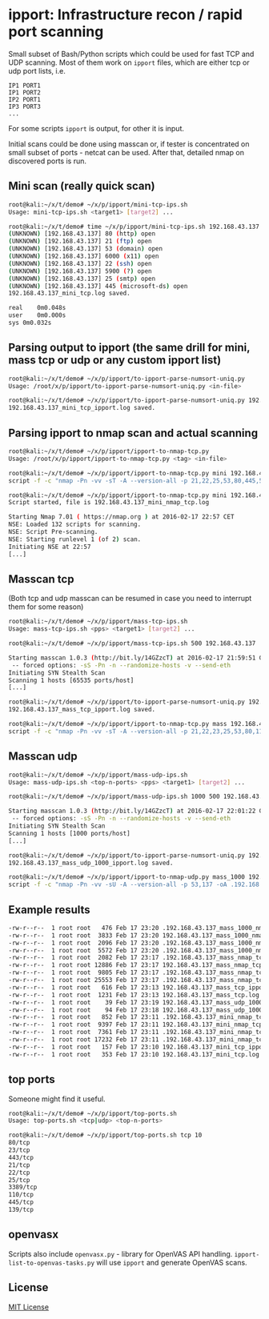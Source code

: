 # ipport: Infrastructure recon / rapid port scanning

Small subset of Bash/Python scripts which could be used for fast TCP and UDP scanning.
Most of them work on `ipport` files, which are either tcp or udp port lists, i.e.
```
IP1 PORT1
IP1 PORT2
IP2 PORT1
IP3 PORT3
...
```
For some scripts `ipport` is output, for other it is input.

Initial scans could be done using masscan or, if tester is concentrated on small subset of ports - netcat can be used. After that, detailed nmap on discovered ports is run.

## Mini scan (really quick scan)

```sh
root@kali:~/x/t/demo# ~/x/p/ipport/mini-tcp-ips.sh 
Usage: mini-tcp-ips.sh <target1> [target2] ...
```
```sh
root@kali:~/x/t/demo# time ~/x/p/ipport/mini-tcp-ips.sh 192.168.43.137
(UNKNOWN) [192.168.43.137] 80 (http) open
(UNKNOWN) [192.168.43.137] 21 (ftp) open
(UNKNOWN) [192.168.43.137] 53 (domain) open
(UNKNOWN) [192.168.43.137] 6000 (x11) open
(UNKNOWN) [192.168.43.137] 22 (ssh) open
(UNKNOWN) [192.168.43.137] 5900 (?) open
(UNKNOWN) [192.168.43.137] 25 (smtp) open
(UNKNOWN) [192.168.43.137] 445 (microsoft-ds) open
192.168.43.137_mini_tcp.log saved.

real	0m0.048s
user	0m0.000s
sys	0m0.032s
```

## Parsing output to ipport (the same drill for mini, mass tcp or udp or any custom ipport list)

```sh
root@kali:~/x/t/demo# ~/x/p/ipport/to-ipport-parse-numsort-uniq.py
Usage: /root/x/p/ipport/to-ipport-parse-numsort-uniq.py <in-file>
```
```sh
root@kali:~/x/t/demo# ~/x/p/ipport/to-ipport-parse-numsort-uniq.py 192.168.43.137_mini_tcp.log 
192.168.43.137_mini_tcp_ipport.log saved.
```

## Parsing ipport to nmap scan and actual scanning

```sh
root@kali:~/x/t/demo# ~/x/p/ipport/ipport-to-nmap-tcp.py 
Usage: /root/x/p/ipport/ipport-to-nmap-tcp.py <tag> <in-file>
```
```sh
root@kali:~/x/t/demo# ~/x/p/ipport/ipport-to-nmap-tcp.py mini 192.168.43.137_mini_tcp_ipport.log 
script -f -c "nmap -Pn -vv -sT -A --version-all -p 21,22,25,53,80,445,5900,6000 -oA .192.168.43.137_mini_nmap_tcp 192.168.43.137" 192.168.43.137_mini_nmap_tcp.log
```
```sh
root@kali:~/x/t/demo# ~/x/p/ipport/ipport-to-nmap-tcp.py mini 192.168.43.137_mini_tcp_ipport.log | bash
Script started, file is 192.168.43.137_mini_nmap_tcp.log

Starting Nmap 7.01 ( https://nmap.org ) at 2016-02-17 22:57 CET
NSE: Loaded 132 scripts for scanning.
NSE: Script Pre-scanning.
NSE: Starting runlevel 1 (of 2) scan.
Initiating NSE at 22:57
[...]
```

## Masscan tcp

(Both tcp and udp masscan can be resumed in case you need to interrupt them for some reason)

```sh
root@kali:~/x/t/demo# ~/x/p/ipport/mass-tcp-ips.sh 
Usage: mass-tcp-ips.sh <pps> <target1> [target2] ...
```
```sh
root@kali:~/x/t/demo# ~/x/p/ipport/mass-tcp-ips.sh 500 192.168.43.137

Starting masscan 1.0.3 (http://bit.ly/14GZzcT) at 2016-02-17 21:59:51 GMT
 -- forced options: -sS -Pn -n --randomize-hosts -v --send-eth
Initiating SYN Stealth Scan
Scanning 1 hosts [65535 ports/host]
[...]
```
```sh
root@kali:~/x/t/demo# ~/x/p/ipport/to-ipport-parse-numsort-uniq.py 192.168.43.137_mass_tcp.log 
192.168.43.137_mass_tcp_ipport.log saved.
```
```sh
root@kali:~/x/t/demo# ~/x/p/ipport/ipport-to-nmap-tcp.py mass 192.168.43.137_mass_tcp_ipport.log 
script -f -c "nmap -Pn -vv -sT -A --version-all -p 21,22,23,25,53,80,111,139,445,512,513,514,1099,1524,2049,2121,3306,3632,5432,5900,6000,6667,6697,8009,8180,8787,33181,33667,34663,49129 -oA .192.168.43.137_mass_nmap_tcp 192.168.43.137" 192.168.43.137_mass_nmap_tcp.log
```

## Masscan udp

```sh
root@kali:~/x/t/demo# ~/x/p/ipport/mass-udp-ips.sh
Usage: mass-udp-ips.sh <top-n-ports> <pps> <target1> [target2] ...
```
```sh
root@kali:~/x/t/demo# ~/x/p/ipport/mass-udp-ips.sh 1000 500 192.168.43.137

Starting masscan 1.0.3 (http://bit.ly/14GZzcT) at 2016-02-17 22:01:22 GMT
 -- forced options: -sS -Pn -n --randomize-hosts -v --send-eth
Initiating SYN Stealth Scan
Scanning 1 hosts [1000 ports/host]
[...]
```
```sh
root@kali:~/x/t/demo# ~/x/p/ipport/to-ipport-parse-numsort-uniq.py 192.168.43.137_mass_udp_1000.log 
192.168.43.137_mass_udp_1000_ipport.log saved.
```
```sh
root@kali:~/x/t/demo# ~/x/p/ipport/ipport-to-nmap-udp.py mass_1000 192.168.43.137_mass_udp_1000_ipport.log 
script -f -c "nmap -Pn -vv -sU -A --version-all -p 53,137 -oA .192.168.43.137_mass_1000_nmap_udp 192.168.43.137" 192.168.43.137_mass_1000_nmap_udp.log
```

## Example results

```sh
-rw-r--r--  1 root root   476 Feb 17 23:20 .192.168.43.137_mass_1000_nmap_udp.gnmap
-rw-r--r--  1 root root  3833 Feb 17 23:20 192.168.43.137_mass_1000_nmap_udp.log
-rw-r--r--  1 root root  2096 Feb 17 23:20 .192.168.43.137_mass_1000_nmap_udp.nmap
-rw-r--r--  1 root root  5572 Feb 17 23:20 .192.168.43.137_mass_1000_nmap_udp.xml
-rw-r--r--  1 root root  2082 Feb 17 23:17 .192.168.43.137_mass_nmap_tcp.gnmap
-rw-r--r--  1 root root 12886 Feb 17 23:17 192.168.43.137_mass_nmap_tcp.log
-rw-r--r--  1 root root  9805 Feb 17 23:17 .192.168.43.137_mass_nmap_tcp.nmap
-rw-r--r--  1 root root 25553 Feb 17 23:17 .192.168.43.137_mass_nmap_tcp.xml
-rw-r--r--  1 root root   616 Feb 17 23:13 192.168.43.137_mass_tcp_ipport.log
-rw-r--r--  1 root root  1231 Feb 17 23:13 192.168.43.137_mass_tcp.log
-rw-r--r--  1 root root    39 Feb 17 23:19 192.168.43.137_mass_udp_1000_ipport.log
-rw-r--r--  1 root root    94 Feb 17 23:18 192.168.43.137_mass_udp_1000.log
-rw-r--r--  1 root root   852 Feb 17 23:11 .192.168.43.137_mini_nmap_tcp.gnmap
-rw-r--r--  1 root root  9397 Feb 17 23:11 192.168.43.137_mini_nmap_tcp.log
-rw-r--r--  1 root root  7361 Feb 17 23:11 .192.168.43.137_mini_nmap_tcp.nmap
-rw-r--r--  1 root root 17232 Feb 17 23:11 .192.168.43.137_mini_nmap_tcp.xml
-rw-r--r--  1 root root   157 Feb 17 23:10 192.168.43.137_mini_tcp_ipport.log
-rw-r--r--  1 root root   353 Feb 17 23:10 192.168.43.137_mini_tcp.log
```

## top ports

Someone might find it useful.

```sh
root@kali:~/x/t/demo# ~/x/p/ipport/top-ports.sh 
Usage: top-ports.sh <tcp|udp> <top-n-ports>
```
```sh
root@kali:~/x/t/demo# ~/x/p/ipport/top-ports.sh tcp 10
80/tcp
23/tcp
443/tcp
21/tcp
22/tcp
25/tcp
3389/tcp
110/tcp
445/tcp
139/tcp
```

## openvasx

Scripts also include `openvasx.py` - library for OpenVAS API handling.
`ipport-list-to-openvas-tasks.py` will use `ipport` and generate OpenVAS scans.

## License

[MIT License](https://github.com/twbs/bootstrap/blob/master/LICENSE)
